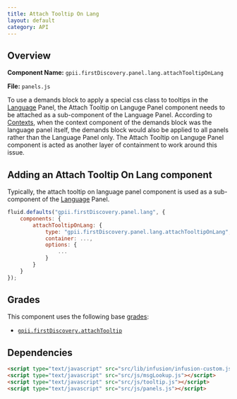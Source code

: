 ```yaml
---
title: Attach Tooltip On Lang
layout: default
category: API
---
```


## Overview

**Component Name:** `gpii.firstDiscovery.panel.lang.attachTooltipOnLang`

**File:** `panels.js`

To use a demands block to apply a special css class to tooltips in the [Language](lang.md) Panel,
the Attach Tooltip on Languge Panel component needs to be attached as a sub-component of the
Language Panel. According to
[Contexts](http://docs.fluidproject.org/infusion/development/Contexts.html), when the context
component of the demands block was the language panel itself, the demands block would also be
applied to all panels rather than the Language Panel only. The Attach Tooltip on Languge Panel
component is acted as another layer of containment to work around this issue.

## Adding an Attach Tooltip On Lang component

Typically, the attach tooltip on language panel component is used as a sub-component of
the [Language](lang.md) Panel.
```javascript
fluid.defaults("gpii.firstDiscovery.panel.lang", {
    components: {
        attachTooltipOnLang: {
            type: "gpii.firstDiscovery.panel.lang.attachTooltipOnLang",
            container: ...,
            options: {
                ...
            }
        }
    }
});
```


## Grades

This component uses the following base
[grades](http://docs.fluidproject.org/infusion/development/ComponentGrades.html):

* [`gpii.firstDiscovery.attachTooltip`](attachTooltip.md)


## Dependencies

```html
<script type="text/javascript" src="src/lib/infusion/infusion-custom.js"></script>
<script type="text/javascript" src="src/js/msgLookup.js"></script>
<script type="text/javascript" src="src/js/tooltip.js"></script>
<script type="text/javascript" src="src/js/panels.js"></script>
```

